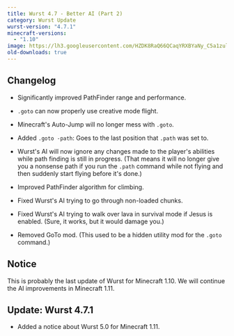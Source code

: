 ```yaml
---
title: Wurst 4.7 - Better AI (Part 2)
category: Wurst Update
wurst-version: "4.7.1"
minecraft-versions:
  - "1.10"
image: https://lh3.googleusercontent.com/HZDK8RaQ66QCaqYRXBYaNy_C5a1zulDoPERlOv1kUlXbMjnY_T_HjCwliQlBfaFREXbkItqQVri5_x1QStEskmEbmOJZ9tyU8yx51s-HWvuXbrsbtCa2_gZD4YqXKmftMiDqz56X0WJd0Qh7ieylYRNPVVdhBNCCbrLziYf92ngnm5pq31pBWj89nUSdnYcj_lkpSYbDzJwQTAhX5lkbyE4S56drZwn_vC7d0UF08XxPtxOWXBzp5Fw3J2ubVSF7Ixo4UUUietLGoTsr5jv-2YEUsqY8bIGimkzf0Lc04c6h-2Bs39dj3UzQJbaHziUlxFt0b_omsd6U44L7_McVTrGgiHmUYUp1Vzpx69ntZGxfrQxhC41t4iIpBH4lQiOzpU-btP7jIACJVUV8wHf5w9zSxrJu8dXYOBbuQoWP3Y8JCWCrjJL9l-ZZswve0XVgCynlsXG9Rjc4k-6q_DXOfpxbAkxOujGL3b8Js3ido55sYRQFjapIdSy4KhUTDBj3u8V1j5VTJAihMHkSH91ourM18o-Wx0xREvOgiM9cbQuG15DaGbsTAC4lUtwkb5epD1TwII6iY78CbzenxFniaCOoKBv8C4aqe9mB4ynUSAJ_Xs-e=w1280-h720-no
old-downloads: true
---
```

## Changelog

- Significantly improved PathFinder range and performance.

- `.goto` can now properly use creative mode flight.

- Minecraft's Auto-Jump will no longer mess with `.goto`.

- Added `.goto -path`: Goes to the last position that `.path` was set to.

- Wurst's AI will now ignore any changes made to the player's abilities while path finding is still in progress. (That means it will no longer give you a nonsense path if you run the `.path` command while not flying and then suddenly start flying before it's done.)

- Improved PathFinder algorithm for climbing.

- Fixed Wurst's AI trying to go through non-loaded chunks.

- Fixed Wurst's AI trying to walk over lava in survival mode if Jesus is enabled. (Sure, it works, but it would damage you.)

- Removed GoTo mod. (This used to be a hidden utility mod for the `.goto` command.)

## Notice

This is probably the last update of Wurst for Minecraft 1.10. We will continue the AI improvements in Minecraft 1.11.

## Update: Wurst 4.7.1

- Added a notice about Wurst 5.0 for Minecraft 1.11.
